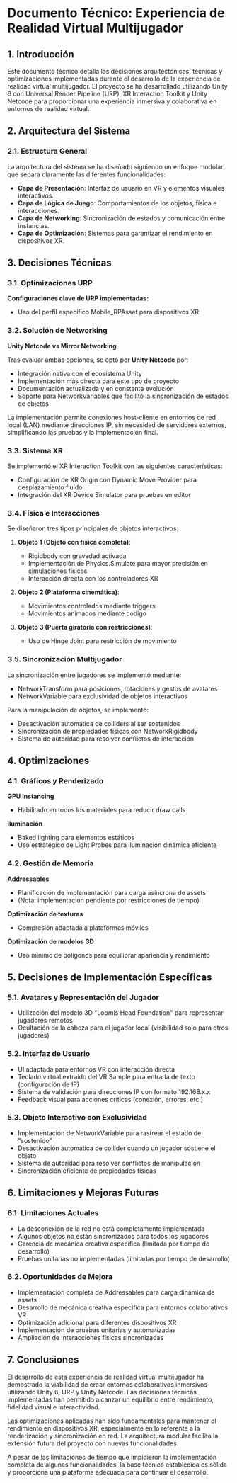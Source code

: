 # Documento Técnico: Experiencia de Realidad Virtual Multijugador

## 1. Introducción

Este documento técnico detalla las decisiones arquitectónicas, técnicas y optimizaciones implementadas durante el desarrollo de la experiencia de realidad virtual multijugador. El proyecto se ha desarrollado utilizando Unity 6 con Universal Render Pipeline (URP), XR Interaction Toolkit y Unity Netcode para proporcionar una experiencia inmersiva y colaborativa en entornos de realidad virtual.

## 2. Arquitectura del Sistema

### 2.1. Estructura General

La arquitectura del sistema se ha diseñado siguiendo un enfoque modular que separa claramente las diferentes funcionalidades:

- **Capa de Presentación**: Interfaz de usuario en VR y elementos visuales interactivos.
- **Capa de Lógica de Juego**: Comportamientos de los objetos, física e interacciones.
- **Capa de Networking**: Sincronización de estados y comunicación entre instancias.
- **Capa de Optimización**: Sistemas para garantizar el rendimiento en dispositivos XR.

## 3. Decisiones Técnicas

### 3.1. Optimizaciones URP

**Configuraciones clave de URP implementadas:**
- Uso del perfil específico Mobile_RPAsset para dispositivos XR

### 3.2. Solución de Networking

**Unity Netcode vs Mirror Networking**

Tras evaluar ambas opciones, se optó por **Unity Netcode** por:
- Integración nativa con el ecosistema Unity
- Implementación más directa para este tipo de proyecto
- Documentación actualizada y en constante evolución
- Soporte para NetworkVariables que facilitó la sincronización de estados de objetos

La implementación permite conexiones host-cliente en entornos de red local (LAN) mediante direcciones IP, sin necesidad de servidores externos, simplificando las pruebas y la implementación final.

### 3.3. Sistema XR

Se implementó el XR Interaction Toolkit con las siguientes características:
- Configuración de XR Origin con Dynamic Move Provider para desplazamiento fluido
- Integración del XR Device Simulator para pruebas en editor

### 3.4. Física e Interacciones

Se diseñaron tres tipos principales de objetos interactivos:

1. **Objeto 1 (Objeto con física completa)**:
   - Rigidbody con gravedad activada
   - Implementación de Physics.Simulate para mayor precisión en simulaciones físicas
   - Interacción directa con los controladores XR

2. **Objeto 2 (Plataforma cinemática)**:
   - Movimientos controlados mediante triggers
   - Movimientos animados mediante código

3. **Objeto 3 (Puerta giratoria con restricciones)**:
   - Uso de Hinge Joint para restricción de movimiento

### 3.5. Sincronización Multijugador

La sincronización entre jugadores se implementó mediante:
- NetworkTransform para posiciones, rotaciones y gestos de avatares
- NetworkVariable para exclusividad de objetos interactivos

Para la manipulación de objetos, se implementó:
- Desactivación automática de colliders al ser sostenidos
- Sincronización de propiedades físicas con NetworkRigidbody
- Sistema de autoridad para resolver conflictos de interacción

## 4. Optimizaciones

### 4.1. Gráficos y Renderizado

**GPU Instancing**
- Habilitado en todos los materiales para reducir draw calls

**Iluminación**
- Baked lighting para elementos estáticos
- Uso estratégico de Light Probes para iluminación dinámica eficiente

### 4.2. Gestión de Memoria

**Addressables**
- Planificación de implementación para carga asíncrona de assets
- (Nota: implementación pendiente por restricciones de tiempo)

**Optimización de texturas**
- Compresión adaptada a plataformas móviles

**Optimización de modelos 3D**
- Uso mínimo de poligonos para equilibrar apariencia y rendimiento

## 5. Decisiones de Implementación Específicas

### 5.1. Avatares y Representación del Jugador

- Utilización del modelo 3D "Loomis Head Foundation" para representar jugadores remotos
- Ocultación de la cabeza para el jugador local (visibilidad solo para otros jugadores)

### 5.2. Interfaz de Usuario

- UI adaptada para entornos VR con interacción directa
- Teclado virtual extraído del VR Sample para entrada de texto (configuración de IP)
- Sistema de validación para direcciones IP con formato 192.168.x.x
- Feedback visual para acciones críticas (conexión, errores, etc.)

### 5.3. Objeto Interactivo con Exclusividad

- Implementación de NetworkVariable para rastrear el estado de "sostenido"
- Desactivación automática de collider cuando un jugador sostiene el objeto
- Sistema de autoridad para resolver conflictos de manipulación
- Sincronización eficiente de propiedades físicas

## 6. Limitaciones y Mejoras Futuras

### 6.1. Limitaciones Actuales

- La desconexión de la red no está completamente implementada
- Algunos objetos no están sincronizados para todos los jugadores
- Carencia de mecánica creativa específica (limitada por tiempo de desarrollo)
- Pruebas unitarias no implementadas (limitadas por tiempo de desarrollo)

### 6.2. Oportunidades de Mejora

- Implementación completa de Addressables para carga dinámica de assets
- Desarrollo de mecánica creativa específica para entornos colaborativos VR
- Optimización adicional para diferentes dispositivos XR
- Implementación de pruebas unitarias y automatizadas
- Ampliación de interacciones físicas sincronizadas

## 7. Conclusiones

El desarrollo de esta experiencia de realidad virtual multijugador ha demostrado la viabilidad de crear entornos colaborativos inmersivos utilizando Unity 6, URP y Unity Netcode. Las decisiones técnicas implementadas han permitido alcanzar un equilibrio entre rendimiento, fidelidad visual e interactividad.

Las optimizaciones aplicadas han sido fundamentales para mantener el rendimiento en dispositivos XR, especialmente en lo referente a la renderización y sincronización en red. La arquitectura modular facilita la extensión futura del proyecto con nuevas funcionalidades.

A pesar de las limitaciones de tiempo que impidieron la implementación completa de algunas funcionalidades, la base técnica establecida es sólida y proporciona una plataforma adecuada para continuar el desarrollo.
